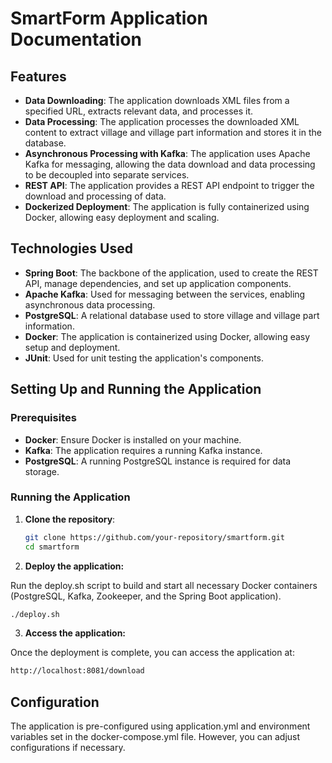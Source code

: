 # SmartForm Application Documentation

## Features

- **Data Downloading**: The application downloads XML files from a specified URL, extracts relevant data, and processes it.
- **Data Processing**: The application processes the downloaded XML content to extract village and village part information and stores it in the database.
- **Asynchronous Processing with Kafka**: The application uses Apache Kafka for messaging, allowing the data download and data processing to be decoupled into separate services.
- **REST API**: The application provides a REST API endpoint to trigger the download and processing of data.
- **Dockerized Deployment**: The application is fully containerized using Docker, allowing easy deployment and scaling.

## Technologies Used

- **Spring Boot**: The backbone of the application, used to create the REST API, manage dependencies, and set up application components.
- **Apache Kafka**: Used for messaging between the services, enabling asynchronous data processing.
- **PostgreSQL**: A relational database used to store village and village part information.
- **Docker**: The application is containerized using Docker, allowing easy setup and deployment.
- **JUnit**: Used for unit testing the application's components.

## Setting Up and Running the Application

### Prerequisites

- **Docker**: Ensure Docker is installed on your machine.
- **Kafka**: The application requires a running Kafka instance.
- **PostgreSQL**: A running PostgreSQL instance is required for data storage.

### Running the Application

1. **Clone the repository**:
   ```bash
   git clone https://github.com/your-repository/smartform.git
   cd smartform
   ```

2. **Deploy the application:**

Run the deploy.sh script to build and start all necessary Docker containers (PostgreSQL, Kafka, Zookeeper, and the Spring Boot application).

```bash
./deploy.sh
```

3. **Access the application:**

Once the deployment is complete, you can access the application at:

```bash
http://localhost:8081/download
```
## Configuration

The application is pre-configured using application.yml and environment variables set in the docker-compose.yml file. However, you can adjust configurations if necessary.
